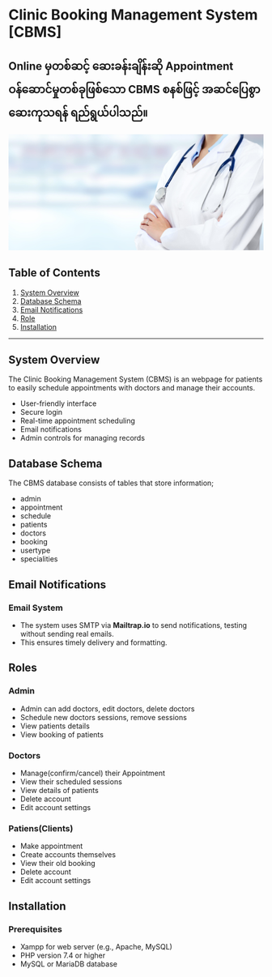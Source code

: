 # Clinic Booking Management System [CBMS]
## Online မှတစ်ဆင့် ‌ဆေးခန်းချိန်းဆို Appointment ဝန်ဆောင်မှုတစ်ခုဖြစ်သော CBMS စနစ်ဖြင့် အဆင်ပြေစွာ ဆေးကုသရန် ရည်ရွယ်ပါသည်။


![CBMS](img/bg-big.jpg)

## Table of Contents
1. [System Overview](#system-overview)
2. [Database Schema](#database-schema)
3. [Email Notifications](#email-notifications)
4. [Role](#role)
5. [Installation](#installation)

---

## System Overview

The Clinic Booking Management System (CBMS) is an webpage for patients to easily schedule appointments with doctors and manage their accounts.

- User-friendly interface
- Secure login
- Real-time appointment scheduling
- Email notifications
- Admin controls for managing records

## Database Schema

The CBMS database consists of tables that store information;
- admin
- appointment
- schedule
- patients
- doctors
- booking
- usertype
- specialities 

## Email Notifications

### Email System
- The system uses SMTP via **Mailtrap.io** to send notifications, testing without sending real emails.
- This ensures timely delivery and formatting.

## Roles

### Admin
  
- Admin can add doctors, edit doctors, delete doctors    
- Schedule new doctors sessions, remove sessions   
- View patients details    
- View booking of patients    
    
### Doctors

- Manage(confirm/cancel) their Appointment
- View their scheduled sessions
- View details of patients
- Delete account    
- Edit account settings
        
### Patiens(Clients)
  
  - Make appointment 
  - Create accounts themselves
  - View their old booking
  - Delete account
  - Edit account settings

## Installation

### Prerequisites
- Xampp for web server (e.g., Apache, MySQL)
- PHP version 7.4 or higher
- MySQL or MariaDB database
